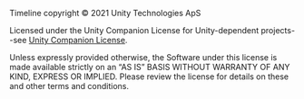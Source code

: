 Timeline copyright © 2021 Unity Technologies ApS

Licensed under the Unity Companion License for Unity-dependent
projects--see [Unity Companion License](http://www.unity3d.com/legal/licenses/Unity_Companion_License).

Unless expressly provided otherwise, the Software under this license is made available strictly on an “AS IS” BASIS
WITHOUT WARRANTY OF ANY KIND, EXPRESS OR IMPLIED. Please review the license for details on these and other terms and
conditions.
